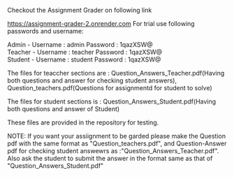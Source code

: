 Checkout the Assignment Grader on following link

https://assignment-grader-2.onrender.com
For trial use following passwords and username:

Admin - Username : admin Password : 1qazXSW@ <br>
Teacher - Username : teacher Password : 1qazXSW@ <br>
Student - Username : student Password : 1qazXSW@<br>

The files for teaccher sections are : Question_Answers_Teacher.pdf(Having both questions and answer for checking student answers), Question_teachers.pdf(Questions for assignmentd for student to solve)<br>

The files for student sections is : Question_Answers_Student.pdf(Having both questions and answer of Student) <br>

These files are provided in the repository for testing. <br>


NOTE: If you want your assiignment to be garded please make the Question pdf with  the same format as "Question_teachers.pdf", and Question-Answer pdf for checking student answewrs as :"Question_Answers_Teacher.pdf". Also ask the student to submit the answer in the format same as that of "Question_Answers_Student.pdf"
